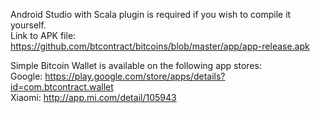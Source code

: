 Android Studio with Scala plugin is required if you wish to compile it yourself.  
Link to APK file: https://github.com/btcontract/bitcoins/blob/master/app/app-release.apk  

Simple Bitcoin Wallet is available on the following app stores:  
Google: https://play.google.com/store/apps/details?id=com.btcontract.wallet  
Xiaomi: http://app.mi.com/detail/105943
